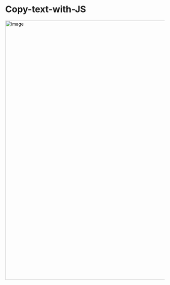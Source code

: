 # Copy-text-with-JS


<img width="821" alt="image" src="https://github.com/jonnyasif646/Copy-text-with-JS/assets/146662522/8a62551f-bbe4-4afd-ab23-b51fba0f270e">
